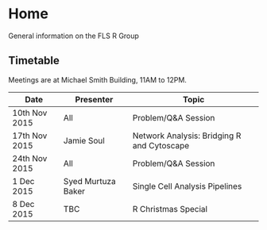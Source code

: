 # Home
General information on the FLS R Group

<!--## What would you like to know?
[Follow this link and add your ideas and wishes about topics for the R Group to our list and we will try to make it happen.](http://www.tricider.com/admin/2uxhw3j754d/5FwJlvIs0sn) -->

## Timetable
Meetings are at Michael Smith Building, 11AM to 12PM.


|Date | Presenter | Topic |
|------------- | -------------|------------|
|10th Nov 2015 | All | Problem/Q&A Session|
|17th Nov 2015 | Jamie Soul | Network Analysis: Bridging R and Cytoscape|
|24th Nov 2015 | All | Problem/Q&A Session|
|1 Dec 2015 | Syed Murtuza Baker | Single Cell Analysis Pipelines|
|8 Dec 2015 | TBC | R Christmas Special|
